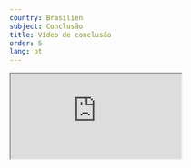 ```yaml
---
country: Brasilien
subject: Conclusão
title: Vídeo de conclusão
order: 5
lang: pt
---
```

<div class="media-wrapper">
    <div class="video">
        <iframe src="https://www.youtube.com/embed/hH8wGPhJYzQ?ecver=1"  allowfullscreen></iframe>
    </div>
</div>

